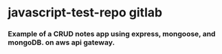 # javascript-test-repo gitlab


### Example of a CRUD notes app using express, mongoose, and mongoDB. on aws api gateway.
